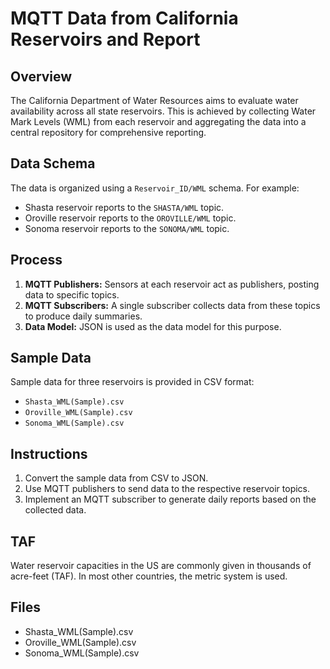 # MQTT Data from California Reservoirs and Report

## Overview
The California Department of Water Resources aims to evaluate water availability across all state reservoirs. This is achieved by collecting Water Mark Levels (WML) from each reservoir and aggregating the data into a central repository for comprehensive reporting.

## Data Schema
The data is organized using a `Reservoir_ID/WML` schema. For example:
- Shasta reservoir reports to the `SHASTA/WML` topic.
- Oroville reservoir reports to the `OROVILLE/WML` topic.
- Sonoma reservoir reports to the `SONOMA/WML` topic.

## Process
1. **MQTT Publishers:** Sensors at each reservoir act as publishers, posting data to specific topics.
2. **MQTT Subscribers:** A single subscriber collects data from these topics to produce daily summaries.
3. **Data Model:** JSON is used as the data model for this purpose.

## Sample Data
Sample data for three reservoirs is provided in CSV format:
- `Shasta_WML(Sample).csv`
- `Oroville_WML(Sample).csv`
- `Sonoma_WML(Sample).csv`

## Instructions
1. Convert the sample data from CSV to JSON.
2. Use MQTT publishers to send data to the respective reservoir topics.
3. Implement an MQTT subscriber to generate daily reports based on the collected data.

## TAF
Water reservoir capacities in the US are commonly given in thousands of acre-feet (TAF). In most other countries, the metric system is used.

## Files
- Shasta_WML(Sample).csv
- Oroville_WML(Sample).csv
- Sonoma_WML(Sample).csv

